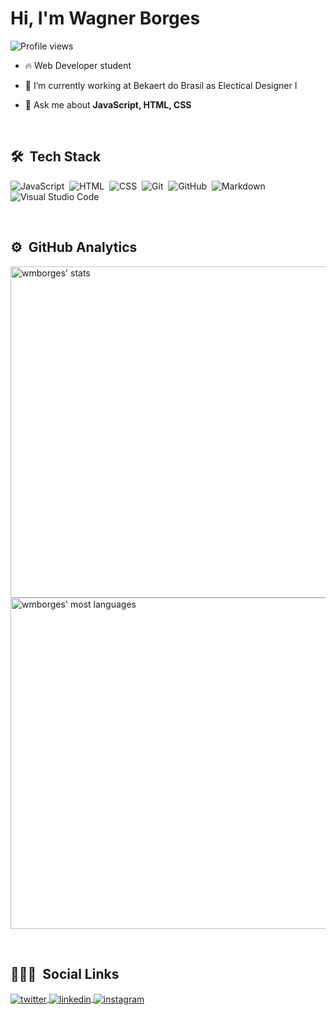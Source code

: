 <h1 align="left">Hi, I'm Wagner Borges</h1>
<p align="left"> <img src="https://komarev.com/ghpvc/?username=wmborges&color=yellow" alt="Profile views" /> </p>

- 🔥 Web Developer student 

- 🔭 I’m currently working at Bekaert do Brasil as Electical Designer I

- 💬 Ask me about **JavaScript, HTML, CSS**

<br>

## 🛠 &nbsp;Tech Stack

![JavaScript](https://img.shields.io/badge/-JavaScript-05122A?style=flat&logo=javascript)&nbsp;
![HTML](https://img.shields.io/badge/-HTML-05122A?style=flat&logo=HTML5)&nbsp;
![CSS](https://img.shields.io/badge/-CSS-05122A?style=flat&logo=CSS3&logoColor=1572B6)&nbsp;
![Git](https://img.shields.io/badge/-Git-05122A?style=flat&logo=git)&nbsp;
![GitHub](https://img.shields.io/badge/-GitHub-05122A?style=flat&logo=github)&nbsp;
![Markdown](https://img.shields.io/badge/-Markdown-05122A?style=flat&logo=markdown)&nbsp;
![Visual Studio Code](https://img.shields.io/badge/-Visual%20Studio%20Code-05122A?style=flat&logo=visual-studio-code&logoColor=007ACC)&nbsp;

<br>

## ⚙️ &nbsp;GitHub Analytics

<p align="left">
<img width="530em" src="https://github-readme-stats.vercel.app/api?username=wmborges&show_icons=true&theme=vision-friendly-dark" alt="wmborges' stats"/>
<img width="530em" src="https://github-readme-stats.vercel.app/api/top-langs/?username=wmborges&layout=compact&theme=vision-friendly-dark" alt="wmborges' most languages"/>
</p>

<br>

## 👨🏽‍🦲 &nbsp;Social Links

<a href="https://twitter.com/wagnermendesbo2" target="_blank">
  <img align="center" src="https://img.shields.io/badge/-wmborges-05122A?style=flat&logo=twitter" alt="twitter"/>  
</a>
<a href="https://www.linkedin.com/in/wagner-mendes-borges-864154146/" target="_blank">
  <img align="center" src="https://img.shields.io/badge/-wmborges-05122A?style=flat&logo=linkedin" alt="linkedin"/>
</a>
<a href="https://www.instagram.com/wagner_m_borges/" target="_blank">
 <img align="center" src="https://img.shields.io/badge/-wmborges-05122A?style=flat&logo=instagram" alt="instagram"/>
</a>
</p>


<!--
- 👋 Hi, I’m Wagner (@wmborges)
- 👀 I’m interested in Back-end
- 🌱 I’m currently learning Fullstack
- 💞️ I’m looking to collaborate on ...
- 📫 How to reach me ...

wmborges/wmborges is a ✨ special ✨ repository because its `README.md` (this file) appears on your GitHub profile.
You can click the Preview link to take a look at your changes.
--->
